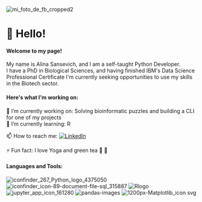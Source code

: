 ![mi_foto_de_fb_cropped2](https://user-images.githubusercontent.com/58040292/122443814-8b42f600-cf65-11eb-8929-60d31560d3e7.jpg)

# 👋 Hello!
#### Welcome to my page!<br>
My name is Alina Sansevich, and I am a self-taught Python Developer.<br>
I have a PhD in Biological Sciences, and having finished IBM's Data Science Professional Certificate I'm currently seeking opportunities to use my skills in the Biotech sector.

#### Here's what I'm working on:
🔭 I’m currently working on: Solving bioinformatic puzzles and building a CLI for one of my projects<br>
🌱 I’m currently learning: R<br>

📫 How to reach me: 
[![LinkedIn](https://img.shields.io/badge/LinkedIn-alinasansevich-blue)](https://www.linkedin.com/in/alina-sansevich-070b6159/)<br>

⚡ Fun fact: I love Yoga and green tea 🙏 🍵

#### Languages and Tools: 
![iconfinder_267_Python_logo_4375050](https://user-images.githubusercontent.com/58040292/114317803-795d5680-9acf-11eb-9b96-8fe7af328a77.png)
![iconfinder_icon-89-document-file-sql_315887](https://user-images.githubusercontent.com/58040292/114317944-27690080-9ad0-11eb-9711-3019e818ebb9.png)
![Rlogo](https://user-images.githubusercontent.com/58040292/114319113-add41100-9ad5-11eb-8fd9-76634781e766.png)
![jupyter_app_icon_161280](https://user-images.githubusercontent.com/58040292/114319715-3eabec00-9ad8-11eb-91a0-dfe191925eeb.png)
![pandas-images](https://user-images.githubusercontent.com/58040292/114320045-c0e8e000-9ad9-11eb-82ad-7a54db7e08a1.jpg)
![1200px-Matplotlib_icon svg](https://user-images.githubusercontent.com/58040292/114320371-4de06900-9adb-11eb-9a75-e6670d74d0b1.png)
